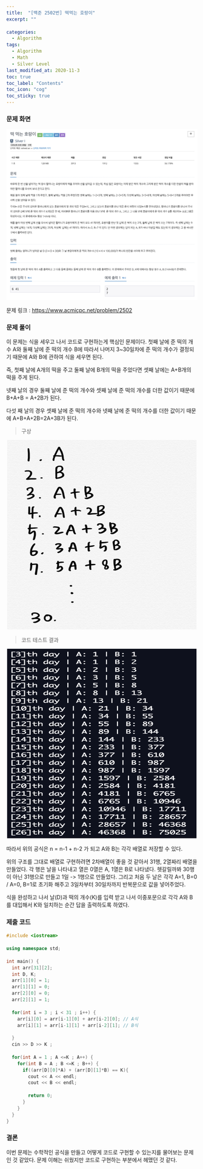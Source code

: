 ```yaml
---
title:  "[백준 2502번] 떡먹는 호랑이"
excerpt: ""

categories:
  - Algorithm
tags:
  - Algorithm
  - Math
  - Silver Level
last_modified_at: 2020-11-3 
toc: true
toc_label: "Contents"
toc_icon: "cog"
toc_sticky: true
---
```



### 문제 화면

![BOJ](/assets/images/BOJ/2502/www.acmicpc.net_problem_2502.jpg)



문제 링크 : <https://www.acmicpc.net/problem/2502> 



### 문제 풀이

이 문제는 식을 세우고 나서 코드로 구현하는게 핵심인 문제이다. 첫째 날에 준 떡의 개수 A와 둘째 날에 준 떡의 개수 B에 따라서 나머지 3~30일차에 준 떡의 개수가 결정되기 때문에 A와 B에 관하여 식을 세우면 된다. 

즉, 첫째 날에 A개의 떡을 주고 둘째 날에 B개의 떡을 주었다면 셋째 날에는 A+B개의 떡을 주게 된다. 

넷째 날의 경우 둘째 날에 준 떡의 개수와 셋째 날에 준 떡의 개수를 더한 값이기 때문에 B+A+B = A+2B가 된다. 

다섯 째 날의 경우 셋째 날에 준 떡의 개수와 넷째 날에 준 떡의 개수를 더한 값이기 때문에 A+B+A+2B=2A+3B가 된다.  

> 구상

<center><img src="/assets/images/BOJ/2502/1.jpg" width="500" height="500"></center>


> 코드 테스트 결과

<center><img src="/assets/images/BOJ/2502/2.jpg" width="500" height="500"></center>




따라서 위의 공식은 n = n-1 + n-2 가 되고 A와 B는 각각 배열로 저장할 수 있다. 

위의 구조를 그대로 배열로 구현하려면 2차배열이 좋을 것 같아서 31행, 2열짜리 배열을 만들었다. 각 행은 날을 나타내고 열은 0열은 A, 1열은 B로 나타냈다. 헷갈릴까봐 30행이 아닌 31행으로 만들고 1일 -> 1행으로 만들었다. 그리고 처음 두 날은 각각 A=1, B=0 / A=0, B=1로 초기화 해주고 3일차부터 30일차까지 반복문으로 값을 넣어주었다. 

식을 완성하고 나서 날(D)과 떡의 개수(K)를 입력 받고 나서 이중포문으로 각각 A와 B를 대입해서 K와 일치하는 순간 답을 출력하도록 하였다. 

 

### 제출 코드

```c++
#include <iostream>

using namespace std;

int main() {
  int arr[31][2];
  int D, K;
  arr[1][0] = 1;
  arr[1][1] = 0;
  arr[2][0] = 0;
  arr[2][1] = 1;

  for(int i = 3 ; i < 31 ; i++) {
    arr[i][0] = arr[i-1][0] + arr[i-2][0]; // A식
    arr[i][1] = arr[i-1][1] + arr[i-2][1]; // B식

  }
  cin >> D >> K ;

  for(int A = 1 ; A <=K ; A++) {
    for(int B = A ; B <=K ; B++) {
      if((arr[D][0]*A) + (arr[D][1]*B) == K){
        cout << A << endl;
        cout << B << endl;

        return 0;
      }
    }
  }
}
```



### 결론

이번 문제는 수학적인 공식을 만들고 어떻게 코드로 구현할 수 있는지를 물어보는 문제인 것 같았다. 문제 이해는 쉬웠지만 코드로 구현하는 부분에서 헤맸던 것 같다. 



